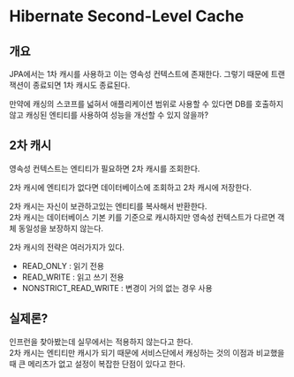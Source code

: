 # Hibernate Second-Level Cache

## 개요

JPA에서는 1차 캐시를 사용하고 이는 영속성 컨텍스트에 존재한다. 그렇기 때문에 트랜잭션이 종료되면 1차 캐시도 종료된다.

만약에 캐싱의 스코프를 넓혀서 애플리케이션 범위로 사용할 수 있다면 DB를 호출하지 않고 캐싱된 엔티티를 사용하여 성능을 개선할 수 있지 않을까?

## 2차 캐시

영속성 컨텍스트는 엔티티가 필요하면 2차 캐시를 조회한다.

2차 캐시에 엔티티가 없다면 데이터베이스에 조회하고 2차 캐시에 저장한다.

2차 캐시는 자신이 보관하고있는 엔티티를 복사해서 반환한다.  
2차 캐시는 데이터베이스 기본 키를 기준으로 캐시하지만 영속성 컨텍스트가 다르면 객체 동일성을 보장하지 않는다.

2차 캐시의 전략은 여러가지가 있다.

* READ_ONLY : 읽기 전용
* READ_WRITE : 읽고 쓰기 전용
* NONSTRICT_READ_WRITE : 변경이 거의 없는 경우 사용

## 실제론?

인프런을 찾아봤는데 실무에서는 적용하지 않는다고 한다.  
2차 캐시는 엔티티만 캐시가 되기 때문에 서비스단에서 캐싱하는 것의 이점과 비교했을 때 큰 메리츠가 없고 설정이 복잡한 단점이 있다고 한다.
